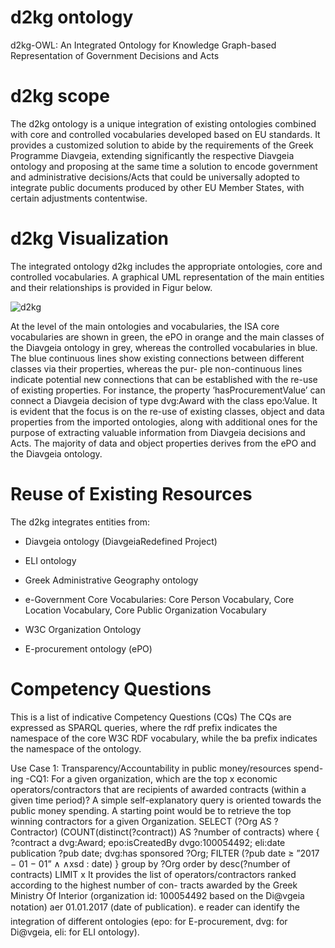 # d2kg ontology
d2kg-OWL: An Integrated Ontology for Knowledge Graph-based Representation of Government Decisions and Acts

# d2kg scope
The d2kg ontology is a unique integration of existing ontologies combined with core and controlled vocabularies developed based on EU standards. It provides a customized solution to abide by the requirements of the Greek Programme Diavgeia, extending significantly the respective Diavgeia ontology and proposing
at the same time a solution to encode government and administrative decisions/Acts that could be universally adopted to integrate public documents produced by other EU Member States, with certain adjustments contentwise.


# d2kg Visualization
The integrated ontology d2kg includes the appropriate ontologies, core and controlled vocabularies. A
 graphical UML representation of the main entities and their relationships is provided in Figur below.

![d2kg](https://user-images.githubusercontent.com/62211813/173181649-a65b2553-4c3d-4c1f-9d27-520edd325057.png)

At the level of the main ontologies and vocabularies, the ISA core vocabularies are shown in green, the ePO in
orange and the main classes of the Diavgeia ontology in grey, whereas the controlled vocabularies in blue. The
blue continuous lines show existing connections between different classes via their properties, whereas the pur-
ple non-continuous lines indicate potential new connections that can be established with the re-use of existing
properties. For instance, the property ’hasProcurementValue’ can connect a Diavgeia decision of type dvg:Award
with the class epo:Value. It is evident that the focus is on the re-use of existing classes, object and data properties
from the imported ontologies, along with additional ones for the purpose of extracting valuable information from
Diavgeia decisions and Acts. The majority of data and object properties derives from the ePO and the Diavgeia
ontology.

# Reuse of Existing Resources

The d2kg integrates entities from:

- Diavgeia ontology (DiavgeiaRedefined Project)

- ELI ontology

- Greek Administrative Geography ontology

- e-Government Core Vocabularies: Core Person Vocabulary,  Core Location Vocabulary, Core Public Organization Vocabulary

- W3C Organization Ontology

- E-procurement ontology (ePO)

# Competency Questions

This is a list of indicative Competency Questions (CQs) The CQs are expressed as SPARQL queries, where the rdf prefix indicates the namespace of the core W3C RDF vocabulary, while the ba prefix indicates the namespace of the ontology.

Use Case 1: Transparency/Accountability in public money/resources spend-
ing
-CQ1: For a given organization, which are the top x economic operators/contractors
that are recipients of awarded contracts (within a given time period)?
A simple self-explanatory query is oriented towards the public money spending. A starting
point would be to retrieve the top winning contractors for a given Organization.
SELECT (?Org AS ?Contractor) (COUNT(distinct(?contract)) AS ?number of contracts)
where {
?contract a dvg:Award;
epo:isCreatedBy dvgo:100054492;
eli:date publication ?pub date;
dvg:has sponsored ?Org;
FILTER (?pub date ≥ ”2017 − 01 − 01” ∧ ∧xsd : date)
} group by ?Org order by desc(?number of contracts) LIMIT x
It provides the list of operators/contractors ranked according to the highest number of con-
tracts awarded by the Greek Ministry Of Interior (organization id: 100054492 based on the
Di@vgeia notation) aer 01.01.2017 (date of publication).
e reader can identify the integration of different ontologies (epo: for E-procurement, dvg:
for Di@vgeia, eli: for ELI ontology).
